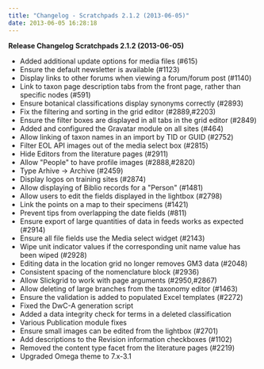 ```yaml
---
title: "Changelog - Scratchpads 2.1.2 (2013-06-05)"
date: 2013-06-05 16:28:18
---
```


<strong>Release Changelog</strong>
<strong>Scratchpads 2.1.2 (2013-06-05)</strong>

 - Added additional update options for media files (#615)
 - Ensure the default newsletter is available (#1123)
 - Display links to other forums when viewing a forum/forum post (#1140)
 - Link to taxon page description tabs from the front page, rather than specific nodes (#591)
 - Ensure botanical classifications display synonyms correctly (#2893)
 - Fix the filtering and sorting in the grid editor (#2889,#2203)
 - Ensure the filter boxes are displayed in all tabs in the grid editor (#2849)
 - Added and configured the Gravatar module on all sites (#464)
 - Allow linking of taxon names in an import by TID or GUID (#2752)
 - Filter EOL API images out of the media select box (#2815)
 - Hide Editors from the literature pages (#2911)
 - Allow "People" to have profile images (#2888,#2820)
 - Type Arhive -> Archive (#2459)
 - Display logos on training sites (#2874)
 - Allow displaying of Biblio records for a "Person" (#1481)
 - Allow users to edit the fields displayed in the lightbox (#2798)
 - Link the points on a map to their specimens (#1421)
 - Prevent tips from overlapping the date fields (#811)
 - Ensure export of large quantities of data in feeds works as expected (#2914)
 - Ensure all file fields use the Media select widget (#2143)
 - Wipe unit indicator values if the corresponding unit name value has been wiped (#2928)
 - Editing data in the location grid no longer removes GM3 data (#2048)
 - Consistent spacing of the nomenclature block (#2936)
 - Allow Slickgrid to work with page arguments (#2950,#2867)
 - Allow deleting of large branches from the taxonomy editor (#1463)
 - Ensure the validation is added to populated Excel templates (#2272)
 - Fixed the DwC-A generation script
 - Added a data integrity check for terms in a deleted classification
 - Various Publication module fixes
 - Ensure small images can be edited from the lightbox (#2701)
 - Add descriptions to the Revision information checkboxes (#1102)
 - Removed the content type facet from the literature pages (#2219)
 - Upgraded Omega theme to 7.x-3.1
